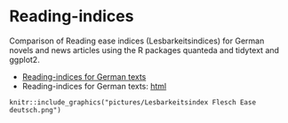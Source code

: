 # Reading-indices

Comparison of Reading ease indices (Lesbarkeitsindices) for German novels and news articles using the R packages quanteda and tidytext and ggplot2.

- [Reading-indices for German texts](docs/Lesbarkeitsindex.md)
- Reading-indices for German texts: [html](docs/Lesbarkeitsindex.html)

```{r}
knitr::include_graphics("pictures/Lesbarkeitsindex Flesch Ease deutsch.png")
```

